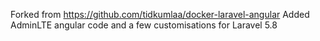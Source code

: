 Forked from https://github.com/tidkumlaa/docker-laravel-angular
Added AdminLTE angular code and a few customisations for Laravel 5.8
